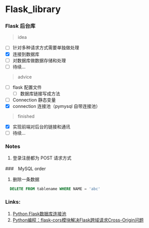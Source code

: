 # Flask_library

### Flask 后台库

> idea

- [ ] 针对多种请求方式需要单独做处理
- [x] 连接到数据库
- [ ] 对数据库做数据存储和处理
- [ ] 待续...

> advice
- [ ] flask 配置文件
  - [ ] 数据库链接写成方法
- [ ] Connection 静态变量
- [X] connection 连接池（pymysql 自带连接池）

> finished

- [x] 实现前端对后台的链接和通讯
- [ ] 待续...

### Notes

1. 登录注册都为 POST 请求方式

###　MySQL order

1. 删除一条数据
``` sql
  DELETE FROM tablename WHERE NAME = 'abc'
```

### Links:

1. [Python Flask数据库连接池](https://www.cnblogs.com/supery007/p/8206442.html)
2. [Python编程：flask-cors模块解决Flask跨域请求Cross-Origin问题](https://blog.csdn.net/mouday/article/details/85219076)
